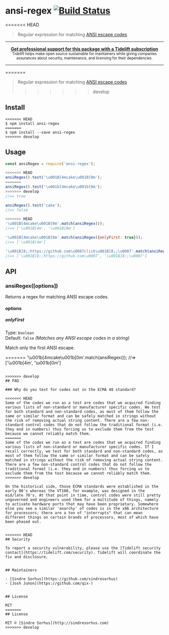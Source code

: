 # ansi-regex [![Build Status](https://travis-ci.org/chalk/ansi-regex.svg?branch=master)](https://travis-ci.org/chalk/ansi-regex)

<<<<<<< HEAD
> Regular expression for matching [ANSI escape codes](https://en.wikipedia.org/wiki/ANSI_escape_code)

---

<div align="center">
	<b>
		<a href="https://tidelift.com/subscription/pkg/npm-ansi-regex?utm_source=npm-ansi-regex&utm_medium=referral&utm_campaign=readme">Get professional support for this package with a Tidelift subscription</a>
	</b>
	<br>
	<sub>
		Tidelift helps make open source sustainable for maintainers while giving companies<br>assurances about security, maintenance, and licensing for their dependencies.
	</sub>
</div>

---
=======
> Regular expression for matching [ANSI escape codes](http://en.wikipedia.org/wiki/ANSI_escape_code)
>>>>>>> develop


## Install

```
<<<<<<< HEAD
$ npm install ansi-regex
=======
$ npm install --save ansi-regex
>>>>>>> develop
```


## Usage

```js
const ansiRegex = require('ansi-regex');

<<<<<<< HEAD
ansiRegex().test('\u001B[4mcake\u001B[0m');
=======
ansiRegex().test('\u001b[4mcake\u001b[0m');
>>>>>>> develop
//=> true

ansiRegex().test('cake');
//=> false

<<<<<<< HEAD
'\u001B[4mcake\u001B[0m'.match(ansiRegex());
//=> ['\u001B[4m', '\u001B[0m']

'\u001B[4mcake\u001B[0m'.match(ansiRegex({onlyFirst: true}));
//=> ['\u001B[4m']

'\u001B]8;;https://github.com\u0007click\u001B]8;;\u0007'.match(ansiRegex());
//=> ['\u001B]8;;https://github.com\u0007', '\u001B]8;;\u0007']
```


## API

### ansiRegex([options])

Returns a regex for matching ANSI escape codes.

#### options

##### onlyFirst

Type: `boolean`<br>
Default: `false` *(Matches any ANSI escape codes in a string)*

Match only the first ANSI escape.


=======
'\u001b[4mcake\u001b[0m'.match(ansiRegex());
//=> ['\u001b[4m', '\u001b[0m']
```

>>>>>>> develop
## FAQ

### Why do you test for codes not in the ECMA 48 standard?

<<<<<<< HEAD
Some of the codes we run as a test are codes that we acquired finding various lists of non-standard or manufacturer specific codes. We test for both standard and non-standard codes, as most of them follow the same or similar format and can be safely matched in strings without the risk of removing actual string content. There are a few non-standard control codes that do not follow the traditional format (i.e. they end in numbers) thus forcing us to exclude them from the test because we cannot reliably match them.
=======
Some of the codes we run as a test are codes that we acquired finding various lists of non-standard or manufacturer specific codes. If I recall correctly, we test for both standard and non-standard codes, as most of them follow the same or similar format and can be safely matched in strings without the risk of removing actual string content. There are a few non-standard control codes that do not follow the traditional format (i.e. they end in numbers) thus forcing us to exclude them from the test because we cannot reliably match them.
>>>>>>> develop

On the historical side, those ECMA standards were established in the early 90's whereas the VT100, for example, was designed in the mid/late 70's. At that point in time, control codes were still pretty ungoverned and engineers used them for a multitude of things, namely to activate hardware ports that may have been proprietary. Somewhere else you see a similar 'anarchy' of codes is in the x86 architecture for processors; there are a ton of "interrupts" that can mean different things on certain brands of processors, most of which have been phased out.


<<<<<<< HEAD
## Security

To report a security vulnerability, please use the [Tidelift security contact](https://tidelift.com/security). Tidelift will coordinate the fix and disclosure.


## Maintainers

- [Sindre Sorhus](https://github.com/sindresorhus)
- [Josh Junon](https://github.com/qix-)


## License

MIT
=======
## License

MIT © [Sindre Sorhus](http://sindresorhus.com)
>>>>>>> develop
